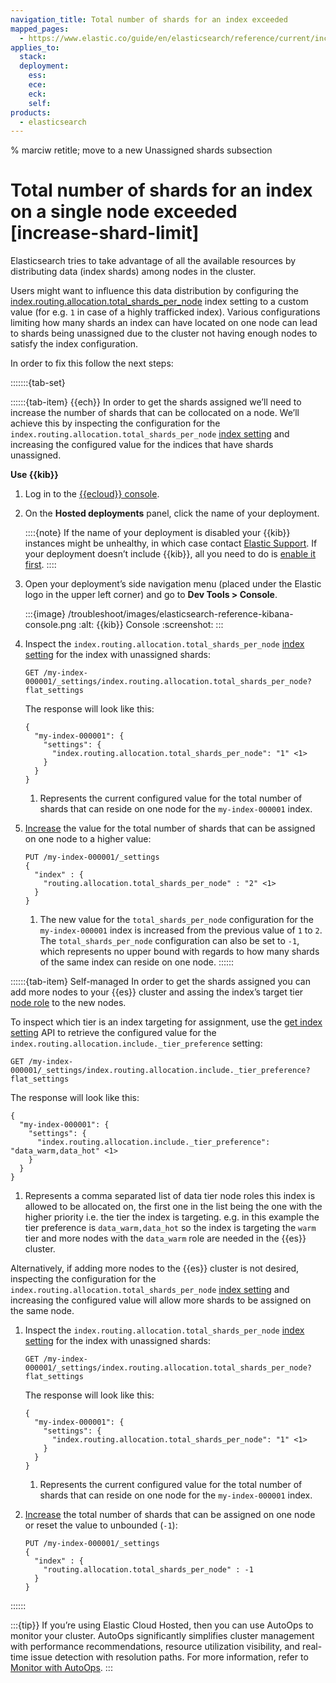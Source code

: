 ```yaml
---
navigation_title: Total number of shards for an index exceeded
mapped_pages:
  - https://www.elastic.co/guide/en/elasticsearch/reference/current/increase-shard-limit.html
applies_to:
  stack:
  deployment:
    ess:
    ece:
    eck:
    self:
products:
  - elasticsearch
---
```


% marciw retitle; move to a new Unassigned shards subsection

# Total number of shards for an index on a single node exceeded [increase-shard-limit]

Elasticsearch tries to take advantage of all the available resources by distributing data (index shards) among nodes in the cluster.

Users might want to influence this data distribution by configuring the [index.routing.allocation.total_shards_per_node](elasticsearch://reference/elasticsearch/index-settings/total-shards-per-node.md#total-shards-per-node) index setting to a custom value (for e.g. `1` in case of a highly trafficked index). Various configurations limiting how many shards an index can have located on one node can lead to shards being unassigned due to the cluster not having enough nodes to satisfy the index configuration.

In order to fix this follow the next steps:

:::::::{tab-set}

::::::{tab-item} {{ech}}
In order to get the shards assigned we’ll need to increase the number of shards that can be collocated on a node. We’ll achieve this by inspecting the configuration for the `index.routing.allocation.total_shards_per_node` [index setting](https://www.elastic.co/docs/api/doc/elasticsearch/operation/operation-indices-get-settings) and increasing the configured value for the indices that have shards unassigned.

**Use {{kib}}**

1. Log in to the [{{ecloud}} console](https://cloud.elastic.co?page=docs&placement=docs-body).
2. On the **Hosted deployments** panel, click the name of your deployment.

    ::::{note}
    If the name of your deployment is disabled your {{kib}} instances might be unhealthy, in which case contact [Elastic Support](https://support.elastic.co). If your deployment doesn’t include {{kib}}, all you need to do is [enable it first](../../deploy-manage/deploy/elastic-cloud/access-kibana.md).
    ::::

3. Open your deployment’s side navigation menu (placed under the Elastic logo in the upper left corner) and go to **Dev Tools > Console**.

    :::{image} /troubleshoot/images/elasticsearch-reference-kibana-console.png
    :alt: {{kib}} Console
    :screenshot:
    :::

4. Inspect the `index.routing.allocation.total_shards_per_node` [index setting](https://www.elastic.co/docs/api/doc/elasticsearch/operation/operation-indices-get-settings) for the index with unassigned shards:

    ```console
    GET /my-index-000001/_settings/index.routing.allocation.total_shards_per_node?flat_settings
    ```

    The response will look like this:

    ```console-result
    {
      "my-index-000001": {
        "settings": {
          "index.routing.allocation.total_shards_per_node": "1" <1>
        }
      }
    }
    ```

    1. Represents the current configured value for the total number of shards that can reside on one node for the `my-index-000001` index.

5. [Increase](https://www.elastic.co/docs/api/doc/elasticsearch/operation/operation-indices-put-settings) the value for the total number of shards that can be assigned on one node to a higher value:

    ```console
    PUT /my-index-000001/_settings
    {
      "index" : {
        "routing.allocation.total_shards_per_node" : "2" <1>
      }
    }
    ```

    1. The new value for the `total_shards_per_node` configuration for the `my-index-000001` index is increased from the previous value of `1` to `2`. The `total_shards_per_node` configuration can also be set to `-1`, which represents no upper bound with regards to how many shards of the same index can reside on one node.
::::::

::::::{tab-item} Self-managed
In order to get the shards assigned you can add more nodes to your {{es}} cluster and assing the index’s target tier [node role](../../manage-data/lifecycle/index-lifecycle-management/migrate-index-allocation-filters-to-node-roles.md#assign-data-tier) to the new nodes.

To inspect which tier is an index targeting for assignment, use the [get index setting](https://www.elastic.co/docs/api/doc/elasticsearch/operation/operation-indices-get-settings) API to retrieve the configured value for the `index.routing.allocation.include._tier_preference` setting:

```console
GET /my-index-000001/_settings/index.routing.allocation.include._tier_preference?flat_settings
```

The response will look like this:

```console-result
{
  "my-index-000001": {
    "settings": {
      "index.routing.allocation.include._tier_preference": "data_warm,data_hot" <1>
    }
  }
}
```

1. Represents a comma separated list of data tier node roles this index is allowed to be allocated on, the first one in the list being the one with the higher priority i.e. the tier the index is targeting. e.g. in this example the tier preference is `data_warm,data_hot` so the index is targeting the `warm` tier and more nodes with the `data_warm` role are needed in the {{es}} cluster.


Alternatively, if adding more nodes to the {{es}} cluster is not desired, inspecting the configuration for the `index.routing.allocation.total_shards_per_node` [index setting](https://www.elastic.co/docs/api/doc/elasticsearch/operation/operation-indices-get-settings) and increasing the configured value will allow more shards to be assigned on the same node.

1. Inspect the `index.routing.allocation.total_shards_per_node` [index setting](https://www.elastic.co/docs/api/doc/elasticsearch/operation/operation-indices-get-settings) for the index with unassigned shards:

    ```console
    GET /my-index-000001/_settings/index.routing.allocation.total_shards_per_node?flat_settings
    ```

    The response will look like this:

    ```console-result
    {
      "my-index-000001": {
        "settings": {
          "index.routing.allocation.total_shards_per_node": "1" <1>
        }
      }
    }
    ```

    1. Represents the current configured value for the total number of shards that can reside on one node for the `my-index-000001` index.

2. [Increase](https://www.elastic.co/docs/api/doc/elasticsearch/operation/operation-indices-put-settings) the total number of shards that can be assigned on one node or reset the value to unbounded (`-1`):

    ```console
    PUT /my-index-000001/_settings
    {
      "index" : {
        "routing.allocation.total_shards_per_node" : -1
      }
    }
    ```
::::::

:::{tip}}
If you’re using Elastic Cloud Hosted, then you can use AutoOps to monitor your cluster. AutoOps significantly simplifies cluster management with performance recommendations, resource utilization visibility, and real-time issue detection with resolution paths. For more information, refer to [Monitor with AutoOps](/deploy-manage/monitor/autoops.md).
:::
